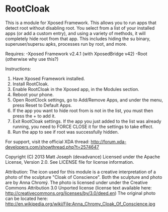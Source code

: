 RootCloak
==========

This is a module for Xposed Framework.
This allows you to run apps that detect root without disabling root. You select from a list of your installed apps (or add a custom entry), and using a variety of methods, it will completely hide root from that app. This includes hiding the su binary, superuser/supersu apks, processes run by root, and more.

Requires:
-Xposed Framework v2.4.1 (with XposedBridge v42)
-Root (otherwise why use this?)

Instructions:
1. Have Xposed Framework installed.
2. Install RootCloak.
3. Enable RootCloak in the Xposed app, in the Modules section.
4. Reboot your phone.
5. Open RootClock settings, go to Add/Remove Apps, and under the menu, press Reset to Default Apps.
6. If the app you want to hide root from is not in the list, you must then press the + to add it.
7. Exit RootCloak settings. If the app you just added to the list was already running, you need to FORCE CLOSE it for the settings to take effect.
8. Run the app to see if root was successfully hidden.

For support, visit the official XDA thread:
http://forum.xda-developers.com/showthread.php?t=2574647

Copyright (C) 2013 Matt Joseph (devadvance)
Licensed under the Apache License, Version 2.0. See LICENSE file for license information.

Attribution:
The icon used for this module is a creative interpretation of a photo of the sculpture "Cloak of Conscience".
Both the sculpture and photo are by Anna Chromý. The photo is licensed under under the Creative Commons Attribution 3.0 Unported license (license text available here: http://creativecommons.org/licenses/by/3.0/deed.en) The original photo can be located here: http://en.wikipedia.org/wiki/File:Anna_Chromy_Cloak_Of_Conscience.jpg